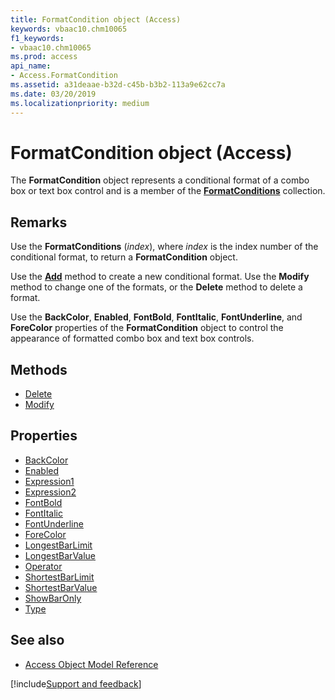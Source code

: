 ```yaml
---
title: FormatCondition object (Access)
keywords: vbaac10.chm10065
f1_keywords:
- vbaac10.chm10065
ms.prod: access
api_name:
- Access.FormatCondition
ms.assetid: a31deaae-b32d-c45b-b3b2-113a9e62cc7a
ms.date: 03/20/2019
ms.localizationpriority: medium
---
```



# FormatCondition object (Access)

The **FormatCondition** object represents a conditional format of a combo box or text box control and is a member of the **[FormatConditions](access.formatconditions.md)** collection.


## Remarks

Use the **FormatConditions** (_index_), where _index_ is the index number of the conditional format, to return a **FormatCondition** object.

Use the **[Add](access.formatconditions.add.md)** method to create a new conditional format. Use the **Modify** method to change one of the formats, or the **Delete** method to delete a format.

Use the **BackColor**, **Enabled**, **FontBold**, **FontItalic**, **FontUnderline**, and **ForeColor** properties of the **FormatCondition** object to control the appearance of formatted combo box and text box controls.

## Methods

- [Delete](Access.FormatCondition.Delete.md)
- [Modify](Access.FormatCondition.Modify.md)

## Properties

- [BackColor](Access.FormatCondition.BackColor.md)
- [Enabled](Access.FormatCondition.Enabled.md)
- [Expression1](Access.FormatCondition.Expression1.md)
- [Expression2](Access.FormatCondition.Expression2.md)
- [FontBold](Access.FormatCondition.FontBold.md)
- [FontItalic](Access.FormatCondition.FontItalic.md)
- [FontUnderline](Access.FormatCondition.FontUnderline.md)
- [ForeColor](Access.FormatCondition.ForeColor.md)
- [LongestBarLimit](Access.FormatCondition.LongestBarLimit.md)
- [LongestBarValue](Access.FormatCondition.LongestBarValue.md)
- [Operator](Access.FormatCondition.Operator.md)
- [ShortestBarLimit](Access.FormatCondition.ShortestBarLimit.md)
- [ShortestBarValue](Access.FormatCondition.ShortestBarValue.md)
- [ShowBarOnly](Access.FormatCondition.ShowBarOnly.md)
- [Type](Access.FormatCondition.Type.md)

## See also

- [Access Object Model Reference](overview/Access/object-model.md)


[!include[Support and feedback](~/includes/feedback-boilerplate.md)]